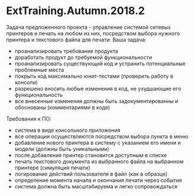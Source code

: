 # ExtTraining.Autumn.2018.2

Задача предложенного проекта - управление системой сетевых принтеров и печать на любом из них, посредством выбора нужного принтера и текстового файла для печати.
Ваша задача:
* проанализировать требования продукта
* доработать продукт до требуемой функциональности
* проанализировать существующий код и устранить потенциальные проблемные места
* покрыть код максимально юнит-тестами (проверить работу в консоли)
* разрешено вносить любые изменения в код, не ухудшающие его функциональность
* все внесенные изменения должны быть задокументированны и обоснованы (комментариями в коде)

Требования к ПО:
* система в виде консольного приложения
* все операции осуществляются посредством выбора пункта в меню
* добавление нового принтера в систему с указанием его имени и модели (должны быть уникальными)
* после добавления принтер становится доступным в списке
* печать текстового документа из выбранного файла на выбранном принтере (симуляция печати)
* логирование действий пользователя в файл (как в образце)
* определение момента начала и окончания печати через события
* система должна быть масштабируема и легко сопровождаться
